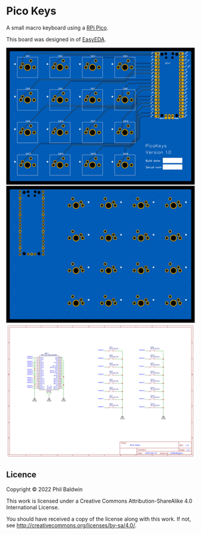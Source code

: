 Pico Keys
=========

A small macro keyboard using a [RPi Pico](https://www.raspberrypi.com/products/raspberry-pi-pico/).

This board was designed in of [EasyEDA](https://easyeda.com/).

![./Exports-v1.0/Top.svg](./Exports-v1.0/Top.svg)
![./Exports-v1.0/Bottom.svg](./Exports-v1.0/Bottom.svg)
![./Exports-v1.0/Schematic.png](./Exports-v1.0/Schematic.png)

Licence
-------

Copyright © 2022 Phil Baldwin

This work is licensed under a Creative Commons Attribution-ShareAlike 4.0 International License.

You should have received a copy of the license along with this work. If not, see http://creativecommons.org/licenses/by-sa/4.0/.
